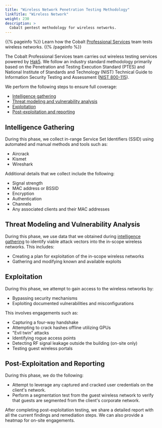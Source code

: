 ```yaml
---
title: "Wireless Network Penetration Testing Methodology"
linkTitle: "Wireless Network"
weight: 230
description: >
  Cobalt pentest methodology for wireless networks.
---
```


{{% pageinfo %}}
Learn how the Cobalt [Professional Services](/professional-services/) team tests wireless networks.
{{% /pageinfo %}}

The Cobalt Professional Services team carries out wireless testing services powered by [Hak5](https://hak5.org/). We follow an industry standard methodology primarily based on the Penetration and Testing Execution Standard (PTES) and National Institute of Standards and Technology (NIST) Technical Guide to Information Security Testing and Assessment ([NIST 800-115](https://csrc.nist.gov/publications/detail/sp/800-115/final)).

We perform the following steps to ensure full coverage:

- [Intelligence gathering](#intelligence-gathering)
- [Threat modeling and vulnerability analysis](#threat-modeling-and-vulnerability-analysis)
- [Exploitation](#exploitation)
- [Post-exploitation and reporting](#post-exploitation-and-reporting)

## Intelligence Gathering

During this phase, we collect in-range Service Set Identifiers (SSID) using automated and manual methods and tools such as:

- Aircrack
- Kismet
- Wireshark

Additional details that we collect include the following:

- Signal strength
- MAC address or BSSID
- Encryption
- Authentication
- Channels
- Any associated clients and their MAC addresses

## Threat Modeling and Vulnerability Analysis

During this phase, we use data that we obtained during [intelligence gathering](#intelligence-gathering) to identify viable attack vectors into the in-scope wireless networks. This includes:

- Creating a plan for exploitation of the in-scope wireless networks
- Gathering and modifying known and available exploits

## Exploitation

During this phase, we attempt to gain access to the wireless networks by:

- Bypassing security mechanisms
- Exploiting documented vulnerabilities and misconfigurations

This involves engagements such as:

- Capturing a four-way handshake
- Attempting to crack hashes offline utilizing GPUs
- "Evil twin" attacks
- Identifying rogue access points
- Detecting RF signal leakage outside the building (on-site only)
- Testing guest wireless portals

## Post-Exploitation and Reporting

During this phase, we do the following:

- Attempt to leverage any captured and cracked user credentials on the client's network.
- Perform a segmentation test from the guest wireless network to verify that guests are segmented from the client's corporate network.

After completing post-exploitation testing, we share a detailed report with all the current findings and remediation steps. We can also provide a heatmap for on-site engagements.
